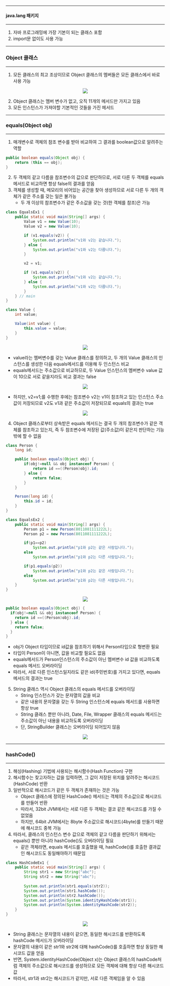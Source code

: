 -----
#### java.lang 패키지
-----
1. 자바 프로그래밍에 가장 기본이 되는 클래스 포함
2. import문 없이도 사용 가능

-----
### Object 클래스
-----
1. 모든 클래스의 최고 조상이므로 Object 클래스의 멤버들은 모든 클래스에서 바로 사용 가능
<div align="center">
<img src="https://github.com/sooyounghan/JavaScript/assets/34672301/99e1ed31-33cc-47b7-8348-c28d6e44a298">
</div>

2. Object 클래스는 멤버 변수가 없고, 오직 11개의 메서드만 가지고 있음
3. 모든 인스턴스가 가져야할 기본적인 것들을 가진 메서드

-----
### equals(Object obj)
-----
1. 매개변수로 객체의 참조 변수를 받아 비교하여 그 결과를 boolean값으로 알려주는 역할
```java
public boolean equals(Object obj) {
    return (this == obj);
}
```
2. 두 객체의 같고 다름을 참조변수의 값으로 판단하므로, 서로 다른 두 객체를 equals 메서드로 비교하면 항상 false의 결과를 얻음
3. 객체를 생성할 때, 메모리의 비어있는 공간을 찾아 생성하므로 서로 다른 두 개의 객체가 같은 주소를 갖는 일은 불가능
   - 두 개 이상의 참조변수가 같은 주소값을 갖는 것(한 객체를 참조)은 가능

```java
class EqualsEx1 {
	public static void main(String[] args) {
		Value v1 = new Value(10);
		Value v2 = new Value(10);		

		if (v1.equals(v2)) {
			System.out.println("v1와 v2는 같습니다.");
		} else {
			System.out.println("v1와 v2는 다릅니다.");		
		}

		v2 = v1;

		if (v1.equals(v2)) {
			System.out.println("v1와 v2는 같습니다.");
		} else {
			System.out.println("v1와 v2는 다릅니다.");		
		}
	} // main
} 

class Value {
	int value;

	Value(int value) {
		this.value = value;
	}
}
```
<div align="center">
<img src="https://github.com/sooyounghan/JavaScript/assets/34672301/7eca9984-8c2b-4dcd-87a0-bfd43bb79d6b">
</div>

  - value라는 멤버변수를 갖는 Value 클래스를 정의하고, 두 개의 Value 클래스의 인스턴스를 생성한 다음 equals메서드를 이용해 두 인스턴스 비교
  - equals메서드는 주소값으로 비교하므로, 두 Value 인스턴스의 멤버변수 value 값이 10으로 서로 같을지라도 비교 결과는 false
<div align="center">
<img src="https://github.com/sooyounghan/JavaScript/assets/34672301/6124e368-7ce1-4074-ab6d-4d87078875af">
</div>

  - 하지만, v2=v1;를 수행한 후에는 참조변수 v2는 v1이 참조하고 있는 인스턴스 주소 값이 저장되므로 v2도 v1과 같은 주소값이 저장되므로 equals의 결과는 true
<div align="center">
<img src="https://github.com/sooyounghan/JavaScript/assets/34672301/324ccfec-1ce3-4abe-93fc-cc24961bf44a">
</div>

4. Object 클래스로부터 상속받은 equals 메서드는 결국 두 개의 참조변수가 같은 객체를 참조하고 있는지, 즉 두 참조변수에 저장된 값(주소값)이 같은지 판단하는 기능밖에 할 수 없음

```java
class Person {
	long id;

	public boolean equals(Object obj) {
		if(obj!=null && obj instanceof Person) {
			return id ==((Person)obj).id;
		} else {
			return false;
		}
	}

	Person(long id) {
		this.id = id;
	}
}

class EqualsEx2 {
	public static void main(String[] args) {
		Person p1 = new Person(8011081111222L);
		Person p2 = new Person(8011081111222L);

		if(p1==p2)
			System.out.println("p1와 p2는 같은 사람입니다.");
		else
			System.out.println("p1와 p2는 다른 사람입니다.");

		if(p1.equals(p2))
			System.out.println("p1와 p2는 같은 사람입니다.");
		else
			System.out.println("p1와 p2는 다른 사람입니다.");
	}
}
```
<div align="center">
<img src="https://github.com/sooyounghan/JavaScript/assets/34672301/3ee133e4-e286-4e6b-9a72-8c749eab8aa6">
</div>

```java
public boolean equals(Object obj) {
  if(obj!=null && obj instanceof Person) {
    return id ==((Person)obj).id;
  } else {
    return false;
  }
}
```
  - obj가 Object 타입이므로 id값을 참조하기 위해서 Person타입으로 형변환 필요
  - 타입이 Person이 아니면, 값을 비교할 필요도 없음
  - equals메서드가 Person인스턴스의 주소값이 아닌 멤버변수 id 값을 비교하도록 equals 메서드 오버라이딩
  - 따라서, 서로 다른 인스턴스일지라도 같은 id(주민번호)를 가지고 있다면, equals 메서드의 결과는 true

5. String 클래스 역시 Object 클래스의 equals 메서드를 오버라이딩
   - String 인스턴스가 갖는 문자열의 값을 비교
   - 같은 내용의 문자열을 갖는 두 String 인스턴스에 equals 메서드를 사용하면 항상 true
   - String 클래스 뿐만 아니라, Date, File, Wrapper 클래스의 equals 메서드는 주소값이 아닌 내용을 비교하도록 오버라이딩
   - 단, StringBuilder 클래스는 오버라이딩 되어있지 않음
<div align="center">
<img src="https://github.com/sooyounghan/JavaScript/assets/34672301/9f557ac1-57c7-4331-a5b5-873817ecc68b">
</div>

-----
### hashCode()
-----
1. 해싱(Hashing) 기법에 사용되는 해시함수(Hash Function) 구현
2. 해시함수는 찾고자하는 값을 입력하면, 그 값이 저장된 위치를 알려주는 해시코드(HashCode) 반환
3. 일반적으로 해시코드가 같은 두 객체가 존재하는 것은 가능
   - Object 클래스에 정의된 HashCode() 메서드는 객체의 주소값으로 해시코드를 만들어 반환
   - 따라서, 32bit JVM에서는 서로 다른 두 객체는 결코 같은 해시코드를 가질 수 없었음
   - 하지만, 64bit JVM에서는 8byte 주소값으로 해시코드(4byte)를 만들기 때문에 해시코드 중복 가능
4. 따라서, 클래스의 인스턴스 변수 값으로 객체의 같고 다름을 판단하기 위해서는 equals() 뿐만 아니라 hashCode()도 오버라이딩 필요
   - 같은 객체라면, equals 메서드를 호출했을 때, hashCode()를 호출한 결과값인 해시코드도 동일해야하기 때문임
```java
class HashCodeEx1 {
	public static void main(String[] args) {
		String str1 = new String("abc");
		String str2 = new String("abc");
		
		System.out.println(str1.equals(str2));
		System.out.println(str1.hashCode());
		System.out.println(str2.hashCode());
		System.out.println(System.identityHashCode(str1));
		System.out.println(System.identityHashCode(str2));
	}
}
```
<div align="center">
<img src="https://github.com/sooyounghan/JavaScript/assets/34672301/5b1786c5-09ea-4eef-a1b4-00316ebf88c6">
</div>

  - String 클래스는 문자열의 내용이 같으면, 동일한 해시코드를 반환하도록 hashCode 메서드가 오버라이딩
  - 문자열의 내용이 같은 str1와 str2에 대해 hashCode()를 호출하면 항상 동일한 해시코드 값을 얻음
  - 반면, System.identityHashCode(Object x)는 Object 클래스의 hashCode처럼 객체의 주소값으로 해시코드를 생성하므로 모든 객체에 대해 항상 다른 해시코드 값
  - 따라서, str1과 str2는 해시코드가 같지만, 서로 다른 객체임을 알 수 있음
